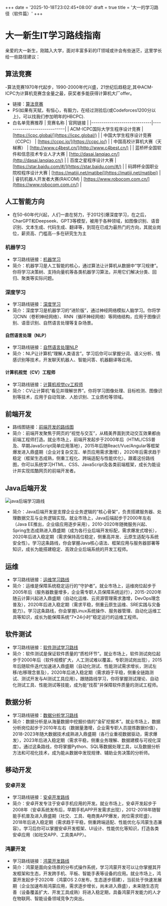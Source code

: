 +++
date = '2025-10-18T23:02:45+08:00'
draft = true
title = '大一的学习路径（软件篇）'
+++
# 大一新生IT学习路线指南
亲爱的大一新生，刚踏入大学，面对丰富多彩的IT领域或许会有些迷茫，这里学长给一些路径建议：

## 算法竞赛
-算法竞赛1970年代起步，1990-2000年代兴盛，21世纪后趋稳定,其中ACM-ICPC为计算机竞赛含金量之最，获奖者多能获得计算机大厂offer。
- 链接：[算法竞赛](https://blog.csdn.net/2301_79199219/article/details/139033431)
- PS(如果有天赋，有恒心，有毅力，在经过测验后(或Codeforces1200分以上)，可以找我们参加明年的HBCPC).
- 白名单竞赛推荐
| 竞赛名称                     | 官网链接                     |
|------------------------------|------------------------------|
| ACM-ICPC国际大学生程序设计竞赛 | [https://icpc.global/](https://icpc.global/) |
| 中国大学生程序设计竞赛（CCPC） | [https://ccpc.io/](https://ccpc.io/) |
| 中国高校计算机大赛（天梯赛）           | [http://www.c4best.cn/](http://www.c4best.cn/) |
| 蓝桥杯全国软件和信息技术专业人才大赛 | [http://dasai.lanqiao.cn/](http://dasai.lanqiao.cn/) |
| 百度之星程序设计大赛         | [https://star.baidu.com/#/](https://star.baidu.com/#/) |
| 码蹄杯全国职业院校程序设计大赛 | [https://matiji.net/matibei](https://matiji.net/matibei) |
| 睿抗机器人开发者大赛(RAICOM) | [https://www.robocom.com.cn/](https://www.robocom.com.cn/) |
## 人工智能方向
- 在50-60年代兴起，人们一直在努力，于2012引爆深度学习，在之后，CharGPT和Deepseek、GPT3等模型，被用于各种领域，如图像识别、语音识别、文本生成、代码生成、翻译等，到现在已成为最热门的方向，其就业岗位，薪资高、门槛高--多在研究生为主

### 机器学习
- 学习路线链接：[机器学习](https://blog.csdn.net/OpenCVtuxiang/article/details/147987772)
- 简介：机器学习是人工智能的核心，通过算法让计算机从数据中“学习规律”。你将学习决策树、支持向量机等各类机器学习算法，并用它们解决分类、回归、聚类等实际问题。

### 深度学习
- 学习路线链接：[深度学习](https://blog.csdn.net/qq_36816848/article/details/122286610)
- 简介：深度学习是机器学习的“进阶版”，通过神经网络模拟人脑学习。你将学习CNN（卷积神经网络）、RNN（循环神经网络）等网络结构，应用于图像识别、语音识别、自然语言处理等复杂场景。

#### 自然语言处理（NLP）
- 学习路线链接：[自然语言处理NLP](https://blog.csdn.net/python1222_/article/details/142254898)
- 简介：NLP让计算机“理解人类语言”。学习后你可以掌握分词、语义分析、情感识别等技术，开发聊天机器人、智能问答、机器翻译等应用。

#### 计算机视觉（CV）工程师
- 学习路线链接：[计算机视觉cv工程师](https://blog.csdn.net/qq_42910179/article/details/150697225)
- 简介：CV让计算机“看见并理解世界”。你将学习图像处理、目标检测、图像识别等技术，应用于自动驾驶、人脸识别、工业质检等领域。

## 前端开发
- 路线图链接：[前端开发的路线图](https://objtube.github.io/front-end-roadmap/#/)
- 简介：前端开发聚焦于网页的“视觉与交互”，从精美界面到灵动交互效果都由前端工程师打造。就业市场上，前端开发起步于2000年后（HTML/CSS普及、早期JavaScript简单应用落地），2015年后随React/Vue/Angular等框架爆发进入鼎盛期（企业对复杂交互、单页应用需求激增），2020年后需求趋于稳定（框架生态成熟，侧重工程化、跨端适配与性能优化）。跟着这份路线图，你可以系统学习HTML、CSS、JavaScript及各类前端框架，成长为能设计并实现炫酷网页的前端开发者。


## Java后端开发
![java后端学习路线](/images/post1/1.png)
- 简介：Java后端开发是支撑企业业务逻辑的“核心骨架”，负责搭建服务器、处理数据交互与业务逻辑实现。就业市场上，Java后端起步于2000年左右（Java EE推出，企业级应用逐步采用），2010-2020年随微服务兴起、Spring生态成熟进入鼎盛期（成为各行业后端开发标配，需求爆发式增长），2020年后进入稳定期（需求保持高位稳定，侧重高并发、云原生适配与系统安全性）。学习这条路线，你会掌握Java核心语法、框架应用与服务器部署等知识，成长为能搭建稳定、高效企业后端系统的开发工程师。


## 运维
- 学习路线链接：[运维学习路线](https://blog.csdn.net/unbuntu_luo/article/details/143461384)
- 简介：运维是保障系统稳定运行的“守护者”。就业市场上，运维岗位起步于2005年后（服务器数量增多，企业需专职人员保障系统运行），2015-2020年随云计算兴起进入鼎盛期（自动化运维、云资源管理需求激增，DevOps理念普及），2020年后进入稳定期（需求平稳，侧重云原生运维、SRE实践与灾备能力）。学习这条路线，你会掌握Linux系统操作、服务器管理、自动化运维工具等知识，成长为能保障系统“7×24小时”稳定运行的运维工程师。


## 软件测试
- 学习路线链接：[软件测试学习路线](https://blog.csdn.net/2301_81967508/article/details/145519681)
- 简介：软件测试是保证软件质量的“质检环节”。就业市场上，软件测试岗位起步于2000年后（软件规模扩大，人工测试难以覆盖，专职测试岗出现），2015年后随软件迭代加速进入鼎盛期（自动化测试、性能测试需求增长，测试左移/右移理念普及），2020年后进入稳定期（需求趋于平稳，侧重全链路测试、测试开发与AI测试工具应用）。跟随路线学习，你将掌握测试理论、自动化测试工具、性能测试等技能，成为能“找茬”并保障软件质量的测试工程师。


## 数据分析
- 学习路线链接：[数据分析学习路线](https://blog.csdn.net/qq_73454087/article/details/145336833)
- 简介：数据分析是从海量数据中挖掘价值的“金矿挖掘术”。就业市场上，数据分析岗位起步于2010年左右（数据量激增，企业需专职人员提炼数据价值），2018-2023年随大数据技术成熟进入鼎盛期（各行业重视数据驱动，需求爆发），2023年后进入稳定期（需求平稳，侧重业务理解、数据建模与可视化深度）。通过这条路线，你将掌握Python、SQL等数据处理工具，以及数据分析方法和可视化技术，成为能从数据中发现规律、辅助业务决策的分析师。


## 移动开发
### 安卓开发
- 学习路线链接：[安卓开发路线](https://blog.csdn.net/cbwem/article/details/109771331)
- 简介：安卓开发专注于安卓手机应用的开发。就业市场上，安卓开发起步于2008年（安卓系统发布后，早期手机APP开发需求出现），2012-2018年随智能手机普及进入鼎盛期（社交、工具、电商类APP爆发，岗位需求旺盛），2018年后进入稳定期（需求趋于平稳，侧重跨端适配、性能优化与鸿蒙生态兼容）。学习后你可以掌握安卓开发框架、UI设计、性能优化等知识，打造各类安卓应用（如社交APP、工具类APP）。

### 鸿蒙开发
- 学习路线链接：[鸿蒙开发路线](https://blog.csdn.net/qq_39132095/article/details/145584964)
- 简介：鸿蒙是面向全场景的分布式操作系统，学习鸿蒙开发可以让你掌握其开发框架和生态，开发跨手机、平板、智能手表等设备的应用。就业市场上，鸿蒙开发起步于2020年（鸿蒙OS 2.0发布，生态逐步搭建），当前处于快速发展期（企业加速布局鸿蒙应用，需求逐步增长，尚未进入鼎盛），未来随生态完善（设备覆盖扩大、开发工具成熟）将进入稳定期，具备鸿蒙开发能力的人才在物联网、智能设备领域竞争力突出。